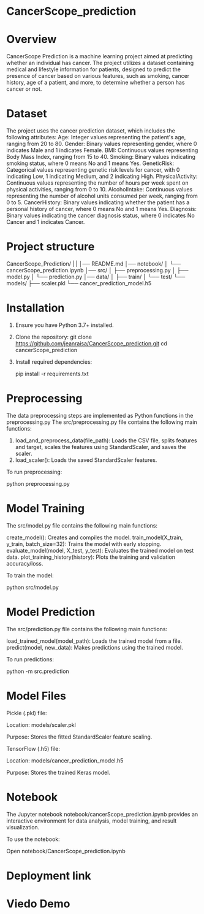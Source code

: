 # CancerScope_prediction

# Overview
CancerScope Prediction is a machine learning project aimed at predicting whether an individual has cancer. The project utilizes a dataset containing medical and lifestyle information for patients, designed to predict the presence of cancer based on various features, such as smoking, cancer history, age of a patient, and more, to determine whether a person has cancer or not.

# Dataset
The project uses the cancer prediction dataset, which includes the following attributes:
Age: Integer values representing the patient's age, ranging from 20 to 80.
Gender: Binary values representing gender, where 0 indicates Male and 1 indicates Female.
BMI: Continuous values representing Body Mass Index, ranging from 15 to 40.
Smoking: Binary values indicating smoking status, where 0 means No and 1 means Yes.
GeneticRisk: Categorical values representing genetic risk levels for cancer, with 0 indicating Low, 1 indicating Medium, and 2 indicating High.
PhysicalActivity: Continuous values representing the number of hours per week spent on physical activities, ranging from 0 to 10.
AlcoholIntake: Continuous values representing the number of alcohol units consumed per week, ranging from 0 to 5.
CancerHistory: Binary values indicating whether the patient has a personal history of cancer, where 0 means No and 1 means Yes.
Diagnosis: Binary values indicating the cancer diagnosis status, where 0 indicates No Cancer and 1 indicates Cancer.

# Project structure

CancerScope_Prediction/
|
|
│── README.md
│── notebook/
│   └── cancerScope_prediction.ipynb
│── src/
│   ├── preprocessing.py
│   ├── model.py
│   └── prediction.py
│── data/
│   ├── train/
│   └── test/
└── models/
    ├── scaler.pkl
    └── cancer_prediction_model.h5


# Installation
1. Ensure you have Python 3.7+ installed.
2. Clone the repository:
   git clone https://github.com/jeanraisa/CancerScope_prediction.git
   cd cancerScope_prediction
   

4. Install required dependencies:
   
    pip install -r requirements.txt

# Preprocessing
The data preprocessing steps are implemented as Python functions in the preprocessing.py
The src/preprocessing.py file contains the following main functions:

1. load_and_preprocess_data(file_path): Loads the CSV file, splits features and target, scales the features using StandardScaler, and saves the scaler.
2. load_scaler(): Loads the saved StandardScaler features.

To run preprocessing:

   python preprocessing.py

# Model Training
The src/model.py file contains the following main functions:

create_model(): Creates and compiles the  model.
train_model(X_train, y_train, batch_size=32): Trains the model with early stopping.
evaluate_model(model, X_test, y_test): Evaluates the trained model on test data.
plot_training_history(history): Plots the training and validation accuracy/loss.

To train the model:

  python src/model.py

# Model  Prediction
The src/prediction.py file contains the following main functions:

load_trained_model(model_path): Loads the trained model from a file.
predict(model, new_data): Makes predictions using the trained model.

To run predictions:

  python -m src.prediction

# Model Files
Pickle (.pkl) file:

Location: models/scaler.pkl

Purpose: Stores the fitted StandardScaler  feature scaling.

TensorFlow (.h5) file:

Location: models/cancer_prediction_model.h5

Purpose: Stores the trained Keras model.

# Notebook
The Jupyter notebook notebook/cancerScope_prediction.ipynb provides an interactive environment for data analysis, model training, and result visualization.

To use the notebook:

Open notebook/CancerScope_prediction.ipynb

# Deployment link 

# Viedo Demo


       
